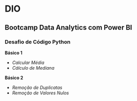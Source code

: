 # DIO
## Bootcamp Data Analytics com Power BI

### Desafio de Código Python

**Básico 1**

- *Calcular Média*
- *Cálculo de Mediana*

**Básico 2**
- *Remoção de Duplicatas*
- *Remoção de Valores Nulos*
